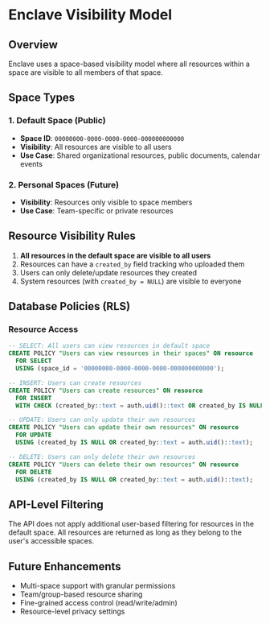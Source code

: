 # Enclave Visibility Model

## Overview

Enclave uses a space-based visibility model where all resources within a space are visible to all members of that space.

## Space Types

### 1. Default Space (Public)
- **Space ID**: `00000000-0000-0000-0000-000000000000`
- **Visibility**: All resources are visible to all users
- **Use Case**: Shared organizational resources, public documents, calendar events

### 2. Personal Spaces (Future)
- **Visibility**: Resources only visible to space members
- **Use Case**: Team-specific or private resources

## Resource Visibility Rules

1. **All resources in the default space are visible to all users**
2. Resources can have a `created_by` field tracking who uploaded them
3. Users can only delete/update resources they created
4. System resources (with `created_by = NULL`) are visible to everyone

## Database Policies (RLS)

### Resource Access
```sql
-- SELECT: All users can view resources in default space
CREATE POLICY "Users can view resources in their spaces" ON resource
  FOR SELECT
  USING (space_id = '00000000-0000-0000-0000-000000000000');

-- INSERT: Users can create resources
CREATE POLICY "Users can create resources" ON resource
  FOR INSERT
  WITH CHECK (created_by::text = auth.uid()::text OR created_by IS NULL);

-- UPDATE: Users can only update their own resources
CREATE POLICY "Users can update their own resources" ON resource
  FOR UPDATE
  USING (created_by IS NULL OR created_by::text = auth.uid()::text);

-- DELETE: Users can only delete their own resources
CREATE POLICY "Users can delete their own resources" ON resource
  FOR DELETE
  USING (created_by IS NULL OR created_by::text = auth.uid()::text);
```

## API-Level Filtering

The API does not apply additional user-based filtering for resources in the default space. All resources are returned as long as they belong to the user's accessible spaces.

## Future Enhancements

- Multi-space support with granular permissions
- Team/group-based resource sharing
- Fine-grained access control (read/write/admin)
- Resource-level privacy settings

